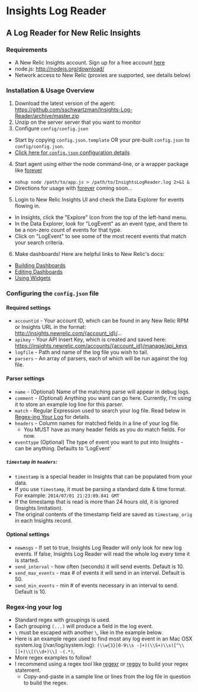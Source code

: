# Insights Log Reader
## A Log Reader for New Relic Insights

### Requirements

- A New Relic Insights account. Sign up for a free account [here](http://newrelic.com)
- node.js: http://nodejs.org/download/
- Network access to New Relic (proxies are supported, see details below)

### Installation & Usage Overview

1. Download the latest version of the agent: https://github.com/sschwartzman/Insights-Log-Reader/archive/master.zip
2. Unzip on the server server that you want to monitor
3. Configure `config/config.json` 
  * Start by copying `config.json.template` OR your pre-built `config.json` to `config/config.json`.
  * [Click here for `config.json` configuration details](#configjson)
4. Start agent using either the node command-line, or a wrapper package like [forever](https://github.com/nodejitsu/forever)
  * `nohup node /path/to/app.js > /path/to/InsightsLogReader.log 2>&1 &`
  * Directions for usage with [forever](https://github.com/nodejitsu/forever) coming soon...
5. Login to New Relic Insights UI and check the Data Explorer for events flowing in.
  * In Insights, click the "Explore" Icon from the top of the left-hand menu. 
  * In the Data Explorer, look for "LogEvent" as an event type, and there to be a non-zero count of events for that type.
  * Click on "LogEvent" to see some of the most recent events that match your search criteria.
6. Make dashboards! Here are helpful links to New Relic's docs:
  * [Building Dashboards](https://docs.newrelic.com/docs/insights/new-relic-insights/managing-dashboards-and-data/building-insights-dashboards)
  * [Editing Dashboards](https://docs.newrelic.com/docs/insights/new-relic-insights/managing-dashboards-and-data/editing-insights-dashboards)
  * [Using Widgets](https://docs.newrelic.com/docs/insights/new-relic-insights/managing-dashboards-and-data/using-widgets)

### <a name="configjson"></a> Configuring the `config.json` file

#### Required settings

* `accountid` - Your account ID, which can be found in any New Relic RPM or Insights URL in the format: http://insights.newrelic.com/{account_id}/...
* `apikey` - Your API Insert Key, which is created and saved here: https://insights.newrelic.com/accounts/{account_id}/manage/api_keys
* `logfile` - Path and name of the log file you wish to tail.
* `parsers` - An array of parsers, each of which will be run against the log file. 

#### Parser settings 

* `name` - (Optional) Name of the matching parse will appear in debug logs.
* `comment` - (Optional) Anything you want can go here. Currently, I'm using it to store an example log line for this parser.
* `match` - Regular Expression used to search your log file. Read below in [Regex-ing Your Log](#regex) for details.
* `headers` - Column names for matched fields in a line of your log file.
  * You MUST have as many header fields as you do match fields. For now.
* `eventtype` (Optional) The type of event you want to put into Insights - can be anything. Defaults to 'LogEvent'

##### `timestamp` in `headers`:

  * `timestamp` is a special header in Insights that can be populated from your data.
  * If you use `timestamp`, it must be parsing a standard date & time format. For example: `2014/07/01 21:23:09.841 GMT`
  * If the timestamp that is read is more than 24 hours old, it is ignored (Insights limitation).
  * The original contents of the timestamp field are saved as `timestamp_orig` in each Insights record.
  
#### Optional settings

* `newmsgs` - If set to true, Insights Log Reader will only look for new log events. If false, Insights Log Reader will read the whole log every time it is started.
* `send_interval` - how often (seconds) it will send events. Default is 10.
* `send_max_events` - max # of events it will send in an interval. Default is 50.
* `send_min_events` - min # of events necessary in an interval to send. Default is 10.

### <a name="regex"></a> Regex-ing your log

* Standard regex with groupings is used.
* Each grouping `(...)` will produce a field in the log event.
* `\` must be escaped with another `\`, like in the example below.
* Here is an example regex used to find most any log event in an Mac OSX system.log (/var/log/system.log):
  `(\\w{3}[0-9\\s -]+)(\\S+)\\s([^\\[]+)\\[(\\d+)\\] -(.*)`,
* More regex examples to follow!
* I recommend using a regex tool like [regexr](http://www.regexr.com/) or [reggy](http://reggyapp.com/) to build your regex statement.
    * Copy-and-paste in a sample line or lines from the log file in question to build the regex.

